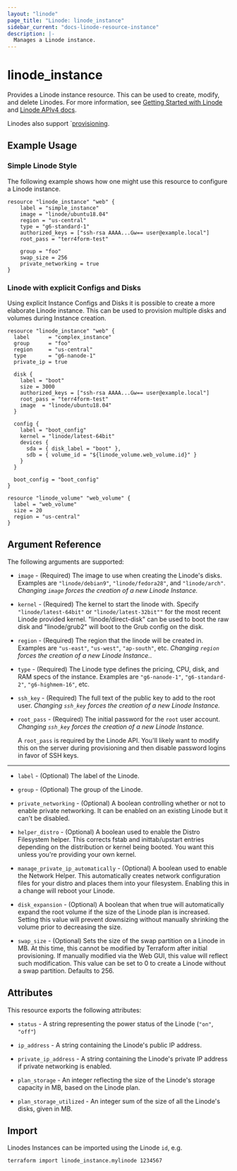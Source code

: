 ```yaml
---
layout: "linode"
page_title: "Linode: linode_instance"
sidebar_current: "docs-linode-resource-instance"
description: |-
  Manages a Linode instance.
---
```


# linode\_instance

Provides a Linode instance resource.  This can be used to create,
modify, and delete Linodes. For more information, see [Getting Started with Linode](https://linode.com/docs/getting-started/)
and [Linode APIv4 docs](https://developers.linode.com/api/v4#operation/createLinodeInstance).

Linodes also support `[provisioning](/docs/provisioners/index.html).

## Example Usage

### Simple Linode Style

The following example shows how one might use this resource to configure a Linode instance.

```hcl
resource "linode_instance" "web" {
    label = "simple_instance"
    image = "linode/ubuntu18.04"
    region = "us-central"
    type = "g6-standard-1"
    authorized_keys = ["ssh-rsa AAAA...Gw== user@example.local"]
    root_pass = "terr4form-test"

    group = "foo"
    swap_size = 256
    private_networking = true
}
```

### Linode with explicit Configs and Disks

Using explicit Instance Configs and Disks it is possible to create a more elaborate Linode instance.  This can be used to provision multiple disks and volumes during Instance creation.

```hcl
resource "linode_instance" "web" {
  label      = "complex_instance"
  group      = "foo"
  region     = "us-central"
  type       = "g6-nanode-1"
  private_ip = true
  
  disk {
    label = "boot"
    size = 3000
    authorized_keys = ["ssh-rsa AAAA...Gw== user@example.local"]
    root_pass = "terr4form-test"
    image  = "linode/ubuntu18.04"
  }

  config {
    label = "boot_config"
    kernel = "linode/latest-64bit"
    devices {
      sda = { disk_label = "boot" },
      sdb = { volume_id = "${linode_volume.web_volume.id}" }
    }
  }

  boot_config = "boot_config"
}

resource "linode_volume" "web_volume" {
  label = "web_volume"
  size = 20
  region = "us-central"
}
```

## Argument Reference

The following arguments are supported:

* `image` - (Required) The image to use when creating the Linode's disks. Examples are `"linode/debian9"`, `"linode/fedora28"`, and `"linode/arch"`. *Changing `image` forces the creation of a new Linode Instance.*

* `kernel` - (Required) The kernel to start the linode with. Specify `"linode/latest-64bit"` or `"linode/latest-32bit""` for the most recent Linode provided kernel. "linode/direct-disk" can be used to boot the raw disk and "linode/grub2" will boot to the Grub config on the disk.

* `region` - (Required) The region that the linode will be created in.  Examples are `"us-east"`, `"us-west"`, `"ap-south"`, etc.  *Changing `region` forces the creation of a new Linode Instance.*.

* `type` - (Required) The Linode type defines the pricing, CPU, disk, and RAM specs of the instance.  Examples are `"g6-nanode-1"`, `"g6-standard-2"`, `"g6-highmem-16"`, etc.

* `ssh_key` - (Required) The full text of the public key to add to the root user. *Changing `ssh_key` forces the creation of a new Linode Instance.*

* `root_pass` - (Required) The initial password for the `root` user account. *Changing `ssh_key` forces the creation of a new Linode Instance.*

  A `root_pass` is required by the Linode API. You'll likely want to modify this on the server during provisioning and then disable password logins in favor of SSH keys.

- - -

* `label` - (Optional) The label of the Linode.

* `group` - (Optional) The group of the Linode.

* `private_networking` - (Optional) A boolean controlling whether or not to enable private networking. It can be enabled on an existing Linode but it can't be disabled.

* `helper_distro` - (Optional) A boolean used to enable the Distro Filesystem helper.   This corrects fstab and inittab/upstart entries depending on the distribution or kernel being booted. You want this unless you're providing your own kernel.

* `manage_private_ip_automatically` - (Optional) A boolean used to enable the Network Helper.  This automatically creates network configuration files for your distro and places them into your filesystem. Enabling this in a change will reboot your Linode.

* `disk_expansion` - (Optional) A boolean that when true will automatically expand the root volume if the size of the Linode plan is increased.  Setting this value will prevent downsizing without manually shrinking the volume prior to decreasing the size.

* `swap_size` - (Optional) Sets the size of the swap partition on a Linode in MB.  At this time, this cannot be modified by Terraform after initial provisioning.  If manually modified via the Web GUI, this value will reflect such modification.  This value can be set to 0 to create a Linode without a swap partition.  Defaults to 256.

## Attributes

This resource exports the following attributes:

* `status` - A string representing the power status of the Linode (`"on"`, `"off"`)

* `ip_address` - A string containing the Linode's public IP address.

* `private_ip_address` - A string containing the Linode's private IP address if private networking is enabled.

* `plan_storage` - An integer reflecting the size of the Linode's storage capacity in MB, based on the Linode plan.

* `plan_storage_utilized` - An integer sum of the size of all the Linode's disks, given in MB.

## Import

Linodes Instances can be imported using the Linode `id`, e.g.

```sh
terraform import linode_instance.mylinode 1234567
```
